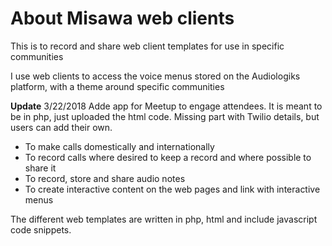 About Misawa web clients
===
This is to record and share web client templates for use in specific communities

I use web clients to access the voice menus stored on the Audiologiks platform, with a theme around specific communities

**Update**
3/22/2018 Adde app for Meetup to engage attendees. It is meant to be in php, just uploaded the html code. Missing part with Twilio details, but users can add their own.

* To make calls domestically and internationally
* To record calls where desired to keep a record and where possible to share it
* To record, store and share audio notes
* To create interactive content on the web pages and link with interactive menus

The different web templates are written in php, html and include javascript code snippets.